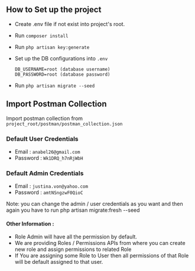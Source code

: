 ## How to Set up the project

- Create .env file if not exist into project's root.
- Run `composer install`
- Run `php artisan key:generate`
- Set up the DB configurations into `.env`

      DB_USERNAME=root (database username)
      DB_PASSWORD=root (database password)


- Run `php artisan migrate --seed`

## Import Postman Collection

Import postman collection from `project_root/postman/postman_collection.json`

### Default User Credentials

- Email : `anabel26@gmail.com`
- Password : `Wk1DRQ_h7nRjWbH`

### Default Admin Credentials

- Email : `justina.von@yahoo.com`
- Password : `amtNSngzwF0QioC`

Note: you can change the admin / user credentials as you want and then again you have to run php artisan migrate:fresh --seed


#### Other Information :

- Role Admin will have all the permission by default.
- We are providing Roles / Permissions APIs from where you can create new role and assign permissions to related Role
- If You are assigning some Role to User then all permissions of that Role will be default assigned to that user.
